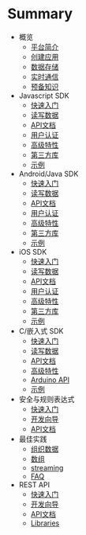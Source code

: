 # Summary

* 概览
    * [平台简介](overview/introduction.md)
    * [创建应用](overview/app.md)
    * [数据存储](overview/storage.md)
    * [实时通信](overview/realtime.md)
    * [预备知识](overview/knowledge.md)
* Javascript SDK
    * [快速入门](web/quickstart.md)
    * [读写数据](web/crud.md)
    * [API文档](web/api.md)
    * [用户认证](web/auth.md)
    * [高级特性](web/advanced.md)
    * [第三方库](web/libraries.md)
    * [示例](web/example.md)
* Android/Java SDK
    * [快速入门](android/quickstart.md)
    * [读写数据](android/crud.md)
    * [API文档](android/api.md)
    * [用户认证](android/auth.md)
    * [高级特性](android/advanced.md)
    * [第三方库](android/libraries.md)
    * [示例](android/example.md)
* iOS SDK
    * [快速入门](ios/quickstart.md)
    * [读写数据](ios/crud.md)
    * [API文档](ios/api.md)
    * [用户认证](ios/auth.md)
    * [高级特性](ios/advanced.md)
    * [第三方库](ios/libraries.md)
    * [示例](ios/example.md)
* C/嵌入式 SDK
    * [快速入门](c/quickstart.md)
    * [读写数据](c/crud.md)
    * [API文档](c/api.md)
    * [高级特性](c/advanced.md)
    * [Arduino API](c/arduinoApi)
    * [示例](c/example.md)
* 安全与规则表达式
    * [快速入门](rule/quickstart.md)
    * [开发向导](rule/guide.md)
    * [API文档](rule/api.md)
* 最佳实践
    * [组织数据](practice/quickstart.md)
    * [数组](practice/array.md)
    * [streaming](practice/streaming.md)    
    * [FAQ](practice/faq.md)    
* REST API
    * [快速入门](rest/quickstart.md)
    * [开发向导](rest/guide.md)
    * [API文档](rest/api.md)
    * [Libraries](rest/library.md)
